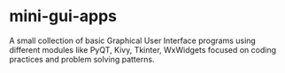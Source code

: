 # mini-gui-apps
A small collection of basic Graphical User Interface programs using different modules like PyQT, Kivy, Tkinter, WxWidgets focused on coding practices and problem solving patterns. 
